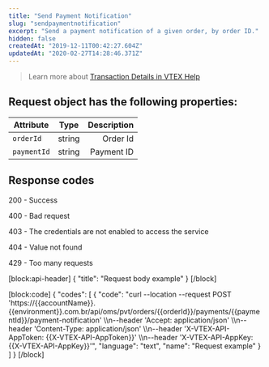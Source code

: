 ```yaml
---
title: "Send Payment Notification"
slug: "sendpaymentnotification"
excerpt: "Send a payment notification of a given order, by order ID."
hidden: false
createdAt: "2019-12-11T00:42:27.604Z"
updatedAt: "2020-02-27T14:28:46.371Z"
---
```

> Learn more about [Transaction Details in VTEX Help](https://help.vtex.com/en/tutorial/how-to-view-the-orders-details)


## Request object has the following properties:

| Attribute    | Type        | Description |
| --------------- |:---------:| --------------------------------------:|
| `orderId` | string | Order Id |
| `paymentId` | string | Payment ID |


## Response codes


200 - Success

400 - Bad request

403 - The credentials are not enabled to access the service

404 - Value not found 

429 - Too many requests

[block:api-header]
{
  "title": "Request body example"
}
[/block]

[block:code]
{
  "codes": [
    {
      "code": "curl --location --request POST 'https://{{accountName}}.{{environment}}.com.br/api/oms/pvt/orders/{{orderId}}/payments/{{paymentId}}/payment-notification' \\\n--header 'Accept: application/json' \\\n--header 'Content-Type: application/json' \\\n--header 'X-VTEX-API-AppToken: {{X-VTEX-API-AppToken}}' \\\n--header 'X-VTEX-API-AppKey: {{X-VTEX-API-AppKey}}'",
      "language": "text",
      "name": "Request example"
    }
  ]
}
[/block]